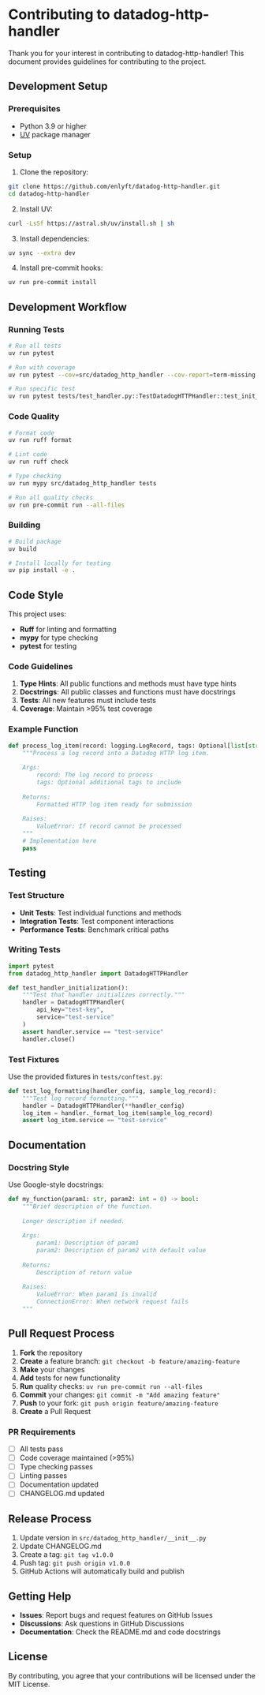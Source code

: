 # Contributing to datadog-http-handler

Thank you for your interest in contributing to datadog-http-handler! This document provides guidelines for contributing to the project.

## Development Setup

### Prerequisites

- Python 3.9 or higher
- [UV](https://github.com/astral-sh/uv) package manager

### Setup

1. Clone the repository:
```bash
git clone https://github.com/enlyft/datadog-http-handler.git
cd datadog-http-handler
```

2. Install UV:
```bash
curl -LsSf https://astral.sh/uv/install.sh | sh
```

3. Install dependencies:
```bash
uv sync --extra dev
```

4. Install pre-commit hooks:
```bash
uv run pre-commit install
```

## Development Workflow

### Running Tests

```bash
# Run all tests
uv run pytest

# Run with coverage
uv run pytest --cov=src/datadog_http_handler --cov-report=term-missing

# Run specific test
uv run pytest tests/test_handler.py::TestDatadogHTTPHandler::test_init_with_api_key
```

### Code Quality

```bash
# Format code
uv run ruff format

# Lint code
uv run ruff check

# Type checking
uv run mypy src/datadog_http_handler tests

# Run all quality checks
uv run pre-commit run --all-files
```

### Building

```bash
# Build package
uv build

# Install locally for testing
uv pip install -e .
```

## Code Style

This project uses:
- **Ruff** for linting and formatting
- **mypy** for type checking
- **pytest** for testing

### Code Guidelines

1. **Type Hints**: All public functions and methods must have type hints
2. **Docstrings**: All public classes and functions must have docstrings
3. **Tests**: All new features must include tests
4. **Coverage**: Maintain >95% test coverage

### Example Function

```python
def process_log_item(record: logging.LogRecord, tags: Optional[list[str]] = None) -> HTTPLogItem:
    """Process a log record into a Datadog HTTP log item.
    
    Args:
        record: The log record to process
        tags: Optional additional tags to include
        
    Returns:
        Formatted HTTP log item ready for submission
        
    Raises:
        ValueError: If record cannot be processed
    """
    # Implementation here
    pass
```

## Testing

### Test Structure

- **Unit Tests**: Test individual functions and methods
- **Integration Tests**: Test component interactions
- **Performance Tests**: Benchmark critical paths

### Writing Tests

```python
import pytest
from datadog_http_handler import DatadogHTTPHandler

def test_handler_initialization():
    """Test that handler initializes correctly."""
    handler = DatadogHTTPHandler(
        api_key="test-key",
        service="test-service"
    )
    assert handler.service == "test-service"
    handler.close()
```

### Test Fixtures

Use the provided fixtures in `tests/conftest.py`:

```python
def test_log_formatting(handler_config, sample_log_record):
    """Test log record formatting."""
    handler = DatadogHTTPHandler(**handler_config)
    log_item = handler._format_log_item(sample_log_record)
    assert log_item.service == "test-service"
```

## Documentation

### Docstring Style

Use Google-style docstrings:

```python
def my_function(param1: str, param2: int = 0) -> bool:
    """Brief description of the function.
    
    Longer description if needed.
    
    Args:
        param1: Description of param1
        param2: Description of param2 with default value
        
    Returns:
        Description of return value
        
    Raises:
        ValueError: When param1 is invalid
        ConnectionError: When network request fails
    """
```

## Pull Request Process

1. **Fork** the repository
2. **Create** a feature branch: `git checkout -b feature/amazing-feature`
3. **Make** your changes
4. **Add** tests for new functionality
5. **Run** quality checks: `uv run pre-commit run --all-files`
6. **Commit** your changes: `git commit -m "Add amazing feature"`
7. **Push** to your fork: `git push origin feature/amazing-feature`
8. **Create** a Pull Request

### PR Requirements

- [ ] All tests pass
- [ ] Code coverage maintained (>95%)
- [ ] Type checking passes
- [ ] Linting passes
- [ ] Documentation updated
- [ ] CHANGELOG.md updated

## Release Process

1. Update version in `src/datadog_http_handler/__init__.py`
2. Update CHANGELOG.md
3. Create a tag: `git tag v1.0.0`
4. Push tag: `git push origin v1.0.0`
5. GitHub Actions will automatically build and publish

## Getting Help

- **Issues**: Report bugs and request features on GitHub Issues
- **Discussions**: Ask questions in GitHub Discussions
- **Documentation**: Check the README.md and code docstrings

## License

By contributing, you agree that your contributions will be licensed under the MIT License.